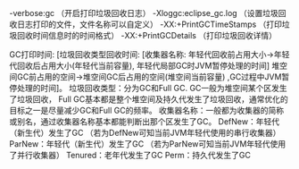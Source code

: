 -verbose:gc （开启打印垃圾回收日志）
-Xloggc:eclipse_gc.log （设置垃圾回收日志打印的文件，文件名称可以自定义）
-XX:+PrintGCTimeStamps （打印垃圾回收时间信息时的时间格式）
-XX:+PrintGCDetails （打印垃圾回收详情）

GC打印时间: [垃圾回收类型回收时间: [收集器名称: 年轻代回收前占用大小->年轻代回收后占用大小(年轻代当前容量),
年轻代局部GC时JVM暂停处理的时间] 堆空间GC前占用的空间->堆空间GC后占用的空间(堆空间当前容量)
,GC过程中JVM暂停处理的时间]。
垃圾回收类型：分为GC和Full GC.
GC一般为堆空间某个区发生了垃圾回收，
Full GC基本都是整个堆空间及持久代发生了垃圾回收，通常优化的目标之一是尽量减少GC和Full GC的频率。
收集器名称：一般都为收集器的简称或别名，通过收集器名称基本都能判断出那个区发生了GC。
DefNew：年轻代（新生代）发生了GC （若为DefNew可知当前JVM年轻代使用的串行收集器）
ParNew：年轻代（新生代）发生了GC （若为ParNew可知当前JVM年轻代使用了并行收集器）
Tenured：老年代发生了GC
Perm：持久代发生了GC
